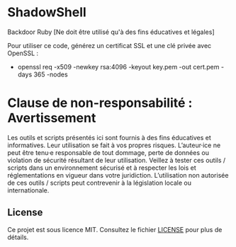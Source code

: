 # ShadowShell
Backdoor Ruby [Ne doit être utilisé qu'à des fins éducatives et légales]

Pour utiliser ce code, générez un certificat SSL et une clé privée avec OpenSSL :
- openssl req -x509 -newkey rsa:4096 -keyout key.pem -out cert.pem -days 365 -nodes


# Clause de non-responsabilité : Avertissement
Les outils et scripts présentés ici sont fournis à des fins éducatives et informatives. Leur utilisation se fait à vos propres risques. L’auteur·ice ne peut être tenu·e responsable de tout dommage, perte de données ou violation de sécurité résultant de leur utilisation. Veillez à tester ces outils / scripts dans un environnement sécurisé et à respecter les lois et réglementations en vigueur dans votre juridiction. L’utilisation non autorisée de ces outils / scripts peut contrevenir à la législation locale ou internationale.


## License
Ce projet est sous licence MIT. Consultez le fichier [LICENSE](https://github.com/PotiteBulle/ShadowShell/blob/main/LICENSE) pour plus de détails.
